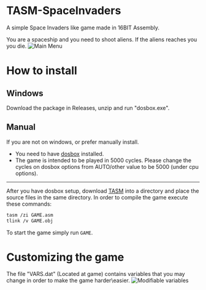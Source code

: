 # TASM-SpaceInvaders
A simple Space Invaders like game made in 16BIT Assembly.

You are a spaceship and you need to shoot aliens. If the aliens reaches you you die.
![Main Menu](https://github.com/TheIceTrax/TASM-SpaceInvaders/blob/images/Gameplay.png?raw=true)
# How to install
## Windows
Download the package in Releases, unzip and run "dosbox.exe".
## Manual
If you are not on windows, or prefer manually install.
- You need to have [dosbox](https://www.dosbox.com/download.php?main=1 "dosbox") installed.
- The game is intended to be played in 5000 cycles. Please change the cycles on dosbox options from AUTO/other value to be 5000 (under cpu options).

------------

After you have dosbox setup, download [TASM](http://data.cyber.org.il/assembly/TASM.rar "TASM") into a directory and place the source files in the same directory.
In order to compile the game execute these commands:
```bash
tasm /zi GAME.asm
tlink /v GAME.obj
```
To start the game simply run `GAME`.

# Customizing the game
The file "VARS.dat" (Located at game) contains variables that you may change in order to make the game harder\easier.
![Modifiable variables](https://github.com/TheIceTrax/TASM-SpaceInvaders/blob/images/vars.png?raw=true "Modifiable variables")
